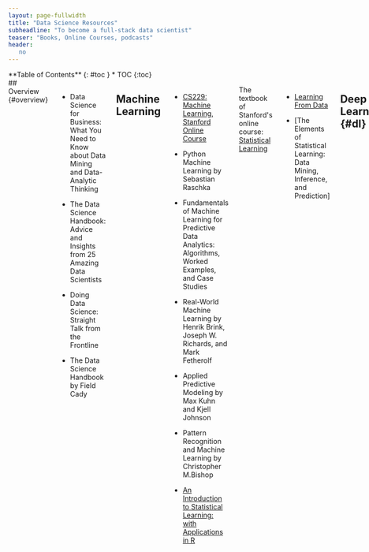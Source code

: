```yaml
---
layout: page-fullwidth
title: "Data Science Resources"
subheadline: "To become a full-stack data scientist"
teaser: "Books, Online Courses, podcasts"
header:
   no
---
```


<div class="row">
<div class="medium-4 medium-push-8 columns" markdown="1">
<div class="panel radius" markdown="1">
**Table of Contents**
{: #toc }
*  TOC
{:toc}
</div>
</div><!-- /.medium-4.columns -->

<div class="medium-8 medium-pull-4 columns" markdown="1">
## Overview {#overview}

* Data Science for Business: What You Need to Know about Data Mining and Data-Analytic Thinking

* The Data Science Handbook: Advice and Insights from 25 Amazing Data Scientists

* Doing Data Science: Straight Talk from the Frontline

* The Data Science Handbook by Field Cady

## Machine Learning

* [CS229: Machine Learning, Stanford Online Course](http://cs229.stanford.edu/)

* Python Machine Learning by Sebastian Raschka

* Fundamentals of Machine Learning for Predictive Data Analytics: Algorithms, Worked Examples, and Case Studies

* Real-World Machine Learning by Henrik Brink, Joseph W. Richards, and Mark Fetherolf

* Applied Predictive Modeling by Max Kuhn and Kjell Johnson

* Pattern Recognition and Machine Learning by Christopher M.Bishop

* [An Introduction to Statistical Learning: with Applications in R](http://www-bcf.usc.edu/~gareth/ISL/)

The textbook of Stanford's online course: [Statistical Learning](https://lagunita.stanford.edu/courses/HumanitiesSciences/StatLearning/Winter2016/about)

* [Learning From Data](https://work.caltech.edu/telecourse.html)

* [The Elements of Statistical Learning: Data Mining, Inference, and Prediction]

## Deep Learning {#dl}

* [Practical Deep Learning For Coders, fastai online course](http://course.fast.ai/)

* [CS 294: Deep Reinforcement Learning, Fall 2017, Stanford online course](http://rll.berkeley.edu/deeprlcourse/)

* [Deep Learning by Ian Goodfellow and Yoshua Bengio and Aaron Courville](http://www.deeplearningbook.org/)

* Make Your Own Neural Network by Tariq Rashid

## Probability And Statistics {#stat}

* A / B Testing: The Most Powerful Way to Turn Clicks Into Customers

* Designing with Data: Improving the User Experience with A/B Testing

* Think Bayes: Bayesian Statistics in Python

* [Bayesian Methods for Hackers](https://github.com/CamDavidsonPilon/Probabilistic-Programming-and-Bayesian-Methods-for-Hackers)

* [Practical Statistics for Data Scientists: 50 Essential Concepts](https://github.com/andrewgbruce/statistics-for-data-scientists)

* Computer Age Statistical Inference: Algorithms, Evidence, and Data Science by Bradley Efron and Trevor Hastie

* Bayes' Rule: A Tutorial Introduction to Bayesian Analysis by James V Stone

* Statistical Inference by George Casella and Roger L.Berger

* Applied Linear Statistical Models by Michael H. Kutner, Christopher J. Nachtscheim, John Neter and Willian Li

* [Introduction to Probability, Statistics, and Random Processes by Hossein Pishro-Nik](https://www.probabilitycourse.com/)

* [OpenIntro Statistics](https://www.openintro.org/stat/textbook.php)

* An Introduction to Generalized Linear Models by Annette J. Dobson and Adrian G. Barnett

* All of Statistics: A Concise Course in Statistical Inference by Larry Wasserman --Advanced

* Statistics in a Nutshell: A Desktop Quick Reference by Sarab Boslaugb -- As distionary

## Data Mining {#dm}

* Data Mining Techniques: For Marketing, Sales, and Customer Relationship Management

* Principles of Data Mining by Max Bramer

* Introduction to Data Mining by Pang Ning Tan, Michael Steinbach and Vipin Kumar

## Maths {#maths}

* [Multivariable Calculus Online Course from MIT](https://ocw.mit.edu/courses/mathematics/18-02sc-multivariable-calculus-fall-2010/index.htm)

* [Linear Algebra Online Course from MIT](https://ocw.mit.edu/courses/mathematics/18-06sc-linear-algebra-fall-2011/index.htm)

* Introduction to Linear Algebra by Gilbert Strang
The text book of the linear algebra course above

## Programming {#programming}

* Grokking Algorithms: An illustrated guide for programmers and other curious people

* Python for Probability, Statistics, and Machine Learning

* [Python Data Science Handbook](https://github.com/jakevdp/PythonDataScienceHandbook)

* [Problem Solving with Algorithms and Data Structures Using Python](http://interactivepython.org/runestone/static/pythonds/index.html)

* Hands-On Machine Learning with Scikit-Learn and TensorFlow

* Algorithms in a Nutshell: A Practical Guide

* Fluent Python by Luciano Ramalho

* SQL Cookbook: Query Solutions and Techniques for Database Developers

* R in Action

* [R for Data Science](http://r4ds.had.co.nz/)

* [Advanced R](http://adv-r.had.co.nz/)

* [R packages](http://r-pkgs.had.co.nz/)

## Interview {#interview}

* Data Science Interviews Exposed by by Yanping Huang,‎ Jane You,‎ Iris Wang,‎ Feng Cao, Ian Gao

## Web Scraping and Data Wrangling {#processing}

* Web Scraping with Python: Collecting Data from the Modern Web

* Data Wrangling with Python: Tips and Tools to Make Your Life Easier

* Regular Expressions Cookbook

## Data Visualization {#viz}

* Storytelling with Data: A Data Visualization Guide for Business Professionals

* Interactive Data Visualization for the Web: An Introduction to Designing with D3

* Data Visualization with Python and JavaScript: Scrape, Clean, Explore and Transform Your Data

</div><!-- /.medium-8.columns -->
</div><!-- /.row -->